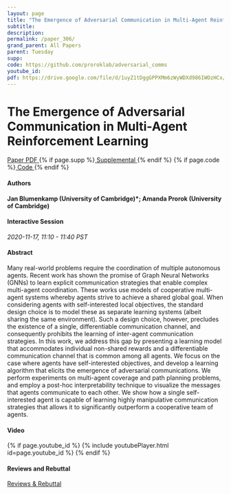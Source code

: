 ```yaml
---
layout: page
title: "The Emergence of Adversarial Communication in Multi-Agent Reinforcement Learning"
subtitle: 
description:
permalink: /paper_306/
grand_parent: All Papers
parent: Tuesday
supp: 
code: https://github.com/proroklab/adversarial_comms
youtube_id: 
pdf: https://drive.google.com/file/d/1uyZ1tDggGPPXMm6zWyWDXd986IWOzHCx/view
---
```


# The Emergence of Adversarial Communication in Multi-Agent Reinforcement Learning

<a href="https://drive.google.com/file/d/1uyZ1tDggGPPXMm6zWyWDXd986IWOzHCx/view" target="_blank" rel="noopener noreferrer" class="btn btn-blue"><i class="fa fa-file-text-o" aria-hidden="true"></i> Paper PDF </a> {% if page.supp %}<a href="" target="_blank" rel="noopener noreferrer" class="btn btn-green"><i class="fa fa-file-text-o" aria-hidden="true"></i> Supplemental </a>{% endif %} {% if page.code %}<a href="https://github.com/proroklab/adversarial_comms" target="_blank" rel="noopener noreferrer" class="btn"><i class="fa fa-github" aria-hidden="true"></i> Code </a>{% endif %} 

#### Authors
**Jan Blumenkamp (University of Cambridge)*; Amanda Prorok (University of Cambridge)**

#### Interactive Session
*2020-11-17, 11:10 - 11:40 PST* 

#### Abstract
Many real-world problems require the coordination of multiple autonomous agents. Recent work has shown the promise of Graph Neural Networks (GNNs) to learn explicit communication strategies that enable complex multi-agent coordination. These works use models of cooperative multi-agent systems whereby agents strive to achieve a shared global goal. When considering agents with self-interested local objectives, the standard design choice is to model these as separate learning systems (albeit sharing the same environment). Such a design choice, however, precludes the existence of a single, differentiable communication channel, and consequently prohibits the learning of inter-agent communication strategies. In this work, we address this gap by presenting a learning model that accommodates individual non-shared rewards and a differentiable communication channel that is common among all agents. We focus on the case where agents have self-interested objectives, and develop a learning algorithm that elicits the emergence of adversarial communications. We perform experiments on multi-agent coverage and path planning problems, and employ a post-hoc interpretability technique to visualize the messages that agents communicate to each other. We show how a single self-interested agent is capable of learning highly manipulative communication strategies that allows it to significantly outperform a cooperative team of agents.

#### Video
{% if page.youtube_id %}
{% include youtubePlayer.html id=page.youtube_id %}
{% endif %}

#### Reviews and Rebuttal
<a href="https://drive.google.com/file/d/1ZTFSIhy5AFmzI0JLqBX8Mqn7obvHqttK/view" target="_blank" rel="noopener noreferrer" class="btn btn-purple"><i class="fa fa-pencil-square-o" aria-hidden="true"></i> Reviews & Rebuttal </a>

